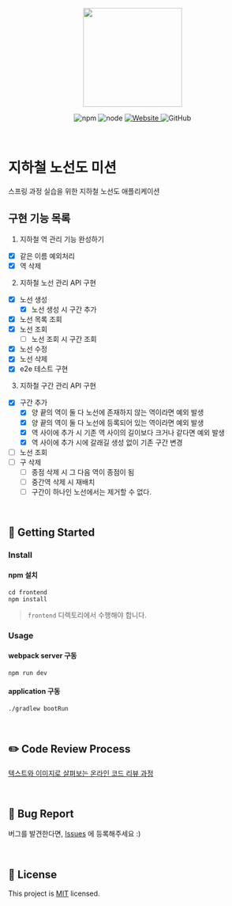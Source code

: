 <p align="center">
    <img width="200px;" src="https://raw.githubusercontent.com/woowacourse/atdd-subway-admin-frontend/master/images/main_logo.png"/>
</p>
<p align="center">
  <img alt="npm" src="https://img.shields.io/badge/npm-%3E%3D%205.5.0-blue">
  <img alt="node" src="https://img.shields.io/badge/node-%3E%3D%209.3.0-blue">
  <a href="https://techcourse.woowahan.com/c/Dr6fhku7" alt="woowacuorse subway">
    <img alt="Website" src="https://img.shields.io/website?url=https%3A%2F%2Fedu.nextstep.camp%2Fc%2FR89PYi5H">
  </a>
  <img alt="GitHub" src="https://img.shields.io/github/license/woowacourse/atdd-subway-map">
</p>

<br>

# 지하철 노선도 미션

스프링 과정 실습을 위한 지하철 노선도 애플리케이션

## 구현 기능 목록

1. 지하철 역 관리 기능 완성하기

- [x] 같은 이름 예외처리
- [x] 역 삭제

2. 지하철 노선 관리 API 구현

- [x] 노선 생성
    - [x] 노선 생성 시 구간 추가
- [x] 노선 목록 조회
- [x] 노선 조회
    - [ ] 노선 조회 시 구간 조회
- [x] 노선 수정
- [x] 노선 삭제
- [x] e2e 테스트 구현

3. 지하철 구간 관리 API 구현
- [x] 구간 추가
    - [x] 양 끝의 역이 둘 다 노선에 존재하지 않는 역이라면 예외 발생
    - [x] 양 끝의 역이 둘 다 노선에 등록되어 있는 역이라면 예외 발생
    - [x] 역 사이에 추가 시 기존 역 사이의 길이보다 크거나 같다면 예외 발생
    - [x] 역 사이에 추가 시에 갈래길 생성 없이 기존 구간 변경

- [ ] 노선 조회
- [ ] 구 삭제
    - [ ] 종점 삭제 시 그 다음 역이 종점이 됨
    - [ ] 중간역 삭제 시 재배치
    - [ ] 구간이 하나인 노선에서는 제거할 수 없다.

<br>

## 🚀 Getting Started

### Install

#### npm 설치

```
cd frontend
npm install
```

> `frontend` 디렉토리에서 수행해야 합니다.

### Usage

#### webpack server 구동

```
npm run dev
```

#### application 구동

```
./gradlew bootRun
```

<br>

## ✏️ Code Review Process

[텍스트와 이미지로 살펴보는 온라인 코드 리뷰 과정](https://github.com/next-step/nextstep-docs/tree/master/codereview)

<br>

## 🐞 Bug Report

버그를 발견한다면, [Issues](https://github.com/woowacourse/atdd-subway-map/issues) 에 등록해주세요 :)

<br>

## 📝 License

This project is [MIT](https://github.com/woowacourse/atdd-subway-map/blob/master/LICENSE) licensed.
